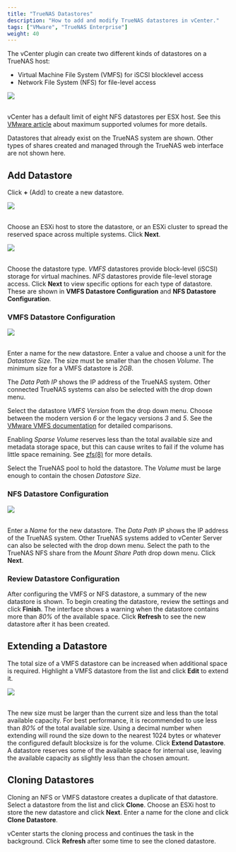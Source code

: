 ```yaml
---
title: "TrueNAS Datastores"
description: "How to add and modify TrueNAS datastores in vCenter."
tags: ["VMware", "TrueNAS Enterprise"]
weight: 40
---
```


The vCenter plugin can create two different kinds of datastores on a TrueNAS host:

* Virtual Machine File System (VMFS) for iSCSI blocklevel access
* Network File System (NFS) for file-level access

<img src="/images/VCP-DatastoreList.png">
<br><br>

vCenter has a default limit of eight NFS datastores per ESX host.
See this [VMware article](https://kb.vmware.com/s/article/1020652) about maximum supported volumes for more details.

Datastores that already exist on the TrueNAS system are shown.
Other types of shares created and managed through the TrueNAS web interface are not shown here.

## Add Datastore

Click **+** (Add) to create a new datastore.

<img src="/images/VCP-DatastoreCreate.png">
<br><br>

Choose an ESXi host to store the datastore, or an ESXi cluster to spread the reserved space across multiple systems.
Click **Next**.

<img src="/images/VCP-DatastoreCreateType.png">
<br><br>

Choose the datastore type.
*VMFS* datastores provide block-level (iSCSI) storage for virtual machines.
*NFS* datastores provide file-level storage access.
Click **Next** to view specific options for each type of datastore.
These are shown in **VMFS Datastore Configuration** and **NFS Datastore Configuration**.

### VMFS Datastore Configuration

<img src="/images/VCP-VMFSDatastoreSettings.png">
<br><br>

Enter a name for the new datastore.
Enter a value and choose a unit for the *Datastore Size*.
The size must be smaller than the chosen *Volume*.
The minimum size for a VMFS datastore is *2GB*.

The *Data Path IP* shows the IP address of the TrueNAS system.
Other connected TrueNAS systems can also be selected with the drop down menu.

Select the datastore *VMFS Version* from the drop down menu.
Choose between the modern version *6* or the legacy versions *3* and *5*.
See the [VMware VMFS documentation](https://docs.vmware.com/en/VMwarevSphere/6.5/com.vmware.vsphere.storage.doc/GUID-7552DAD4-1809-4687-B46EED9BB42CE277.html?src=af_5acfd7719690b&cid=70134000001YR9C) for detailed comparisons.

Enabling *Sparse Volume* reserves less than the total available size and metadata storage space, but this can cause writes to fail if the volume has little space remaining.
See [zfs(8)](https://www.freebsd.org/cgi/man.cgi?query=zfs) for more details.

Select the TrueNAS pool to hold the datastore.
The *Volume* must be large enough to contain the chosen *Datastore Size*.

### NFS Datastore Configuration

<img src="/images/VCP-NFSDatastoreSettings.png">
<br><br>

Enter a *Name* for the new datastore.
The *Data Path IP* shows the IP address of the TrueNAS system.
Other TrueNAS systems added to vCenter Server can also be selected with the drop down menu.
Select the path to the TrueNAS NFS share from the *Mount Share Path* drop down menu.
Click **Next**.

### Review Datastore Configuration

After configuring the VMFS or NFS datastore, a summary of the new datastore is shown.
To begin creating the datastore, review the settings and click **Finish**.
The interface shows a warning when the datastore contains more than *80%* of the available space.
Click **Refresh** to see the new datastore after it has been created.

## Extending a Datastore

The total size of a VMFS datastore can be increased when additional space is required.
Highlight a VMFS datastore from the list and click **Edit** to extend it.

<img src="/images/VCP-DatastoreExtend.png">
<br><br>

The new size must be larger than the current size and less than the total available capacity.
For best performance, it is recommended to use less than *80%* of the total available size.
Using a decimal number when extending will round the size down to the nearest 1024 bytes or whatever the configured default blocksize is for the volume.
Click **Extend Datastore**.
A datastore reserves some of the available space for internal use, leaving the available capacity as slightly less than the chosen amount.

## Cloning Datastores

Cloning an NFS or VMFS datastore creates a duplicate of that datastore.
Select a datastore from the list and click **Clone**.
Choose an ESXi host to store the new datastore and click **Next**.
Enter a name for the clone and click **Clone Datastore**.

vCenter starts the cloning process and continues the task in the background.
Click **Refresh** after some time to see the cloned datastore.
